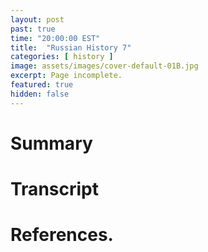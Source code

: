 ```yaml
---
layout: post
past: true
time: "20:00:00 EST"
title:  "Russian History 7"
categories: [ history ]
image: assets/images/cover-default-01B.jpg
excerpt: Page incomplete.
featured: true
hidden: false
---
```


<!-- # Title brainstorm

 -->

<!-- # Exerpt

-->

# Summary

# Transcript

# References.
